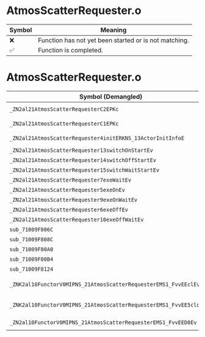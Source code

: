 # AtmosScatterRequester.o
| Symbol | Meaning 
| ------------- | ------------- 
| :x: | Function has not yet been started or is not matching. 
| :white_check_mark: | Function is completed. 


# AtmosScatterRequester.o
| Symbol (Demangled) | Symbol (Mangled) | Decompiled? |
| ------------- |  ------------- | ------------- |
| `_ZN2al21AtmosScatterRequesterC2EPKc` | `al::AtmosScatterRequester::AtmosScatterRequester(char const*)` | :white_check_mark: |
| `_ZN2al21AtmosScatterRequesterC1EPKc` | `al::AtmosScatterRequester::AtmosScatterRequester(char const*)` | :white_check_mark: |
| `_ZN2al21AtmosScatterRequester4initERKNS_13ActorInitInfoE` | `al::AtmosScatterRequester::init(al::ActorInitInfo const&)` | :white_check_mark: |
| `_ZN2al21AtmosScatterRequester13switchOnStartEv` | `al::AtmosScatterRequester::switchOnStart(void)` | :white_check_mark: |
| `_ZN2al21AtmosScatterRequester14switchOffStartEv` | `al::AtmosScatterRequester::switchOffStart(void)` | :white_check_mark: |
| `_ZN2al21AtmosScatterRequester15switchWaitStartEv` | `al::AtmosScatterRequester::switchWaitStart(void)` | :white_check_mark: |
| `_ZN2al21AtmosScatterRequester7exeWaitEv` | `al::AtmosScatterRequester::exeWait(void)` | :white_check_mark: |
| `_ZN2al21AtmosScatterRequester5exeOnEv` | `al::AtmosScatterRequester::exeOn(void)` | :white_check_mark: |
| `_ZN2al21AtmosScatterRequester9exeOnWaitEv` | `al::AtmosScatterRequester::exeOnWait(void)` | :white_check_mark: |
| `_ZN2al21AtmosScatterRequester6exeOffEv` | `al::AtmosScatterRequester::exeOff(void)` | :white_check_mark: |
| `_ZN2al21AtmosScatterRequester10exeOffWaitEv` | `al::AtmosScatterRequester::exeOffWait(void)` | :white_check_mark: |
| `sub_71009F806C` | `` | :white_check_mark: |
| `sub_71009F808C` | `` | :white_check_mark: |
| `sub_71009F80A0` | `` | :white_check_mark: |
| `sub_71009F80B4` | `` | :white_check_mark: |
| `sub_71009F8124` | `` | :white_check_mark: |
| `_ZNK2al10FunctorV0MIPNS_21AtmosScatterRequesterEMS1_FvvEEclEv` | `al::FunctorV0M<al::AtmosScatterRequester *,void (al::AtmosScatterRequester::*)(void)>::operator()(void)const` | :white_check_mark: |
| `_ZNK2al10FunctorV0MIPNS_21AtmosScatterRequesterEMS1_FvvEE5cloneEv` | `al::FunctorV0M<al::AtmosScatterRequester *,void (al::AtmosScatterRequester::*)(void)>::clone(void)const` | :white_check_mark: |
| `_ZN2al10FunctorV0MIPNS_21AtmosScatterRequesterEMS1_FvvEED0Ev` | `al::FunctorV0M<al::AtmosScatterRequester *,void (al::AtmosScatterRequester::*)(void)>::~FunctorV0M()` | :white_check_mark: |
